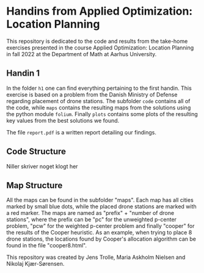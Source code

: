 # Handins from Applied Optimization: Location Planning

This repository is dedicated to the code and results from the take-home exercises presented in the course Applied Optimization: Location Planning in fall 2022 at the Department of Math at Aarhus University.

## Handin 1
In the folder ```h1``` one can find everything pertaining to the first handin. This exercise is based on a problem from the Danish Ministry of Defense regarding placement of drone stations.
The subfolder ```code``` contains all of the code, while ```maps``` contains the resulting maps from the solutions using the python module ```folium```. Finally ```plots``` contains some plots of the resulting key values from the best solutions we found.

The file ```report.pdf``` is a written report detailing our findings.

## Code Structure
Niller skriver noget klogt her

## Map Structure
All the maps can be found in the subfolder "maps". Each map has all cities marked by small blue dots, while the placed drone stations are marked with a red marker. The maps are named as "prefix" + "number of drone stations", where the prefix can be "pc" for the unweighted p-center problem, "pcw" for the weighted p-center problem and finally "cooper" for the results of the Cooper heuristic. As an example, when trying to place 8 drone stations, the locations found by Cooper's allocation algorithm can be found in the file "cooper8.html".

This repository was created by Jens Trolle, Maria Askholm Nielsen and Nikolaj Kjær-Sørensen.
